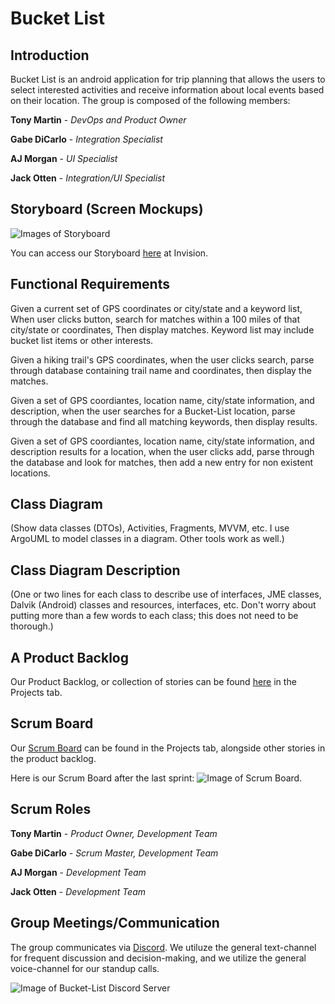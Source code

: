 # Bucket List

## Introduction

Bucket List is an android application for trip planning that allows the users to select interested activities and receive information about local events based on their location. The group is composed of the following members:

**Tony Martin** - *DevOps and Product Owner*

**Gabe DiCarlo** - *Integration Specialist*

**AJ Morgan** - *UI Specialist*

**Jack Otten** - *Integration/UI Specialist*

## Storyboard (Screen Mockups)

![Images of Storyboard](https://user-images.githubusercontent.com/64533297/120045723-a497f880-bfde-11eb-8f7f-3802b0b9015b.png)

You can access our Storyboard [here](https://projects.invisionapp.com/prototype/ckp7io8bz0005de01heazlgrf/play) at Invision.

## Functional Requirements

Given a current set of GPS coordinates or city/state and a keyword list, When user clicks button, search for matches within a 100 miles of that city/state or coordinates, Then display matches. Keyword list may include bucket list items or other interests.

Given a hiking trail's GPS coordinates, when the user clicks search, parse through database containing trail name and coordinates, then display the matches.

Given a set of GPS coordiantes, location name, city/state information, and description, when the user searches for a Bucket-List location, parse through the database and find all matching keywords, then display results.

Given a set of GPS coordiantes, location name, city/state information, and description results for a location, when the user clicks add, parse through the database and look for matches, then add a new entry for non existent locations.

## Class Diagram

(Show data classes (DTOs), Activities, Fragments, MVVM, etc. I use ArgoUML to model classes in a diagram.  Other tools work as well.)

## Class Diagram Description

(One or two lines for each class to describe  use of interfaces, JME classes, Dalvik (Android) classes and resources, interfaces, etc. Don't worry about putting more than a few words to each class; this does not need to be thorough.)

## A Product Backlog

Our Product Backlog, or collection of stories can be found [here](https://github.com/marti5a6/Bucket-List/projects) in the Projects tab.

## Scrum Board

Our [Scrum Board](https://github.com/marti5a6/Bucket-List/projects/2) can be found in the Projects tab, alongside other stories in the product backlog.

Here is our Scrum Board after the last sprint: ![Image of Scrum Board](https://i.ibb.co/fCBjmcn/image.png).

## Scrum Roles

**Tony Martin** - *Product Owner, Development Team*

**Gabe DiCarlo** - *Scrum Master, Development Team*

**AJ Morgan** - *Development Team*

**Jack Otten** - *Development Team*

## Group Meetings/Communication

The group communicates via [Discord](https://discord.com). We utiluze the general text-channel for frequent discussion and decision-making, and we utilize the general voice-channel for our standup calls.

![Image of Bucket-List Discord Server](https://i.ibb.co/w7J5xXd/image.png)
